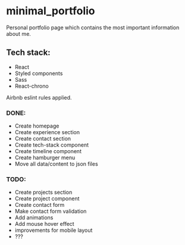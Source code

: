 # minimal_portfolio

Personal portfolio page which contains the most important information about me.

## Tech stack:

- React
- Styled components
- Sass
- React-chrono

Airbnb eslint rules applied.

### DONE:

- Create homepage
- Create experience section
- Create contact section
- Create tech-stack component
- Create timeline component
- Create hamburger menu
- Move all data/content to json files

### TODO:

- Create projects section
- Create project component
- Create contact form
- Make contact form validation
- Add animations
- Add mouse hover effect
- improvements for mobile layout
- ???
